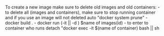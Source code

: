 To create a new image make sure to delete old images and old containers:
    - to delete all (images and containers), make sure to stop running container and if you use an image will not deleted auto
    "docker system prune"
    - docker build .
    - docker run (-it || -d ) $name of images(id)
    - to enter to container who runs detach
    "docker exec -it $(name of container) bash || sh
